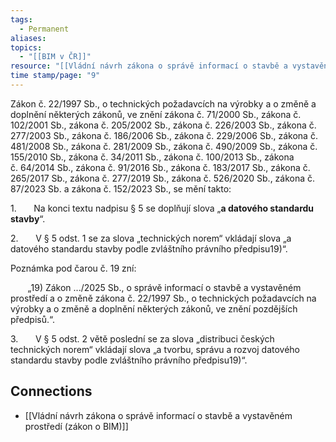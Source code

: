 ```yaml
---
tags:
  - Permanent
aliases: 
topics:
  - "[[BIM v ČR]]"
resource: "[[Vládní návrh zákona o správě informací o stavbě a vystavěném prostředí (zákon o BIM)]]"
time stamp/page: "9"
---
```

Zákon č. 22/1997 Sb., o technických požadavcích na výrobky a o změně a doplnění některých zákonů, ve znění zákona č. 71/2000 Sb., zákona č. 102/2001 Sb., zákona č. 205/2002 Sb., zákona č. 226/2003 Sb., zákona č. 277/2003 Sb., zákona č. 186/2006 Sb., zákona č. 229/2006 Sb., zákona č. 481/2008 Sb., zákona č. 281/2009 Sb., zákona č. 490/2009 Sb., zákona č. 155/2010 Sb., zákona č. 34/2011 Sb., zákona č. 100/2013 Sb., zákona č. 64/2014 Sb., zákona č. 91/2016 Sb., zákona č. 183/2017 Sb., zákona č. 265/2017 Sb., zákona č. 277/2019 Sb., zákona č. 526/2020 Sb., zákona č. 87/2023 Sb. a zákona č. 152/2023 Sb., se mění takto:

1.       Na konci textu nadpisu § 5 se doplňují slova „**a datového standardu stavby**“.

2.       V § 5 odst. 1 se za slova „technických norem“ vkládají slova „a datového standardu stavby podle zvláštního právního předpisu19)“.

Poznámka pod čarou č. 19 zní:

       „19) Zákon .../2025 Sb., o správě informací o stavbě a vystavěném prostředí a o změně zákona č. 22/1997 Sb., o technických požadavcích na výrobky a o změně a doplnění některých zákonů, ve znění pozdějších předpisů.“.

3.       V § 5 odst. 2 větě poslední se za slova „distribuci českých technických norem“ vkládají slova „a tvorbu, správu a rozvoj datového standardu stavby podle zvláštního právního předpisu19)“.






## Connections

- [[Vládní návrh zákona o správě informací o stavbě a vystavěném prostředí (zákon o BIM)]]

